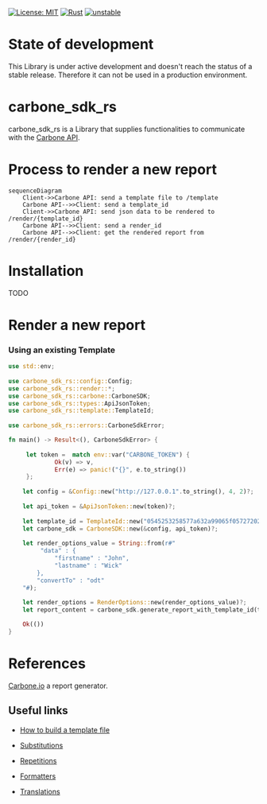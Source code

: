 [![License: MIT](https://img.shields.io/badge/License-MIT-yellow.svg)](https://opensource.org/licenses/MIT)
[![Rust](https://github.com/pascal-chenevas/carbone_sdk_rs/actions/workflows/rust.yml/badge.svg)](https://github.com/pascal-chenevas/carbone_sdk_rs/actions/workflows/rust.yml)
[![unstable](http://badges.github.io/stability-badges/dist/unstable.svg)](http://github.com/badges/stability-badges)

# State of development

This Library is under active development and doesn't reach the status of a stable release.
Therefore it can not be used in a production environment.

# carbone_sdk_rs

carbone_sdk_rs is a Library that supplies functionalities to communicate with the [Carbone API](https://carbone.io/api-reference.html).

# Process to render a new report

```mermaid
sequenceDiagram
    Client->>Carbone API: send a template file to /template
    Carbone API-->>Client: send a template_id 
    Client->>Carbone API: send json data to be rendered to /render/{template_id}
    Carbone API-->>Client: send a render_id
    Carbone API-->>Client: get the rendered report from /render/{render_id}
```

# Installation

TODO

# Render a new report

### Using an existing Template

```rust
use std::env;
 
use carbone_sdk_rs::config::Config;
use carbone_sdk_rs::render::*;
use carbone_sdk_rs::carbone::CarboneSDK;
use carbone_sdk_rs::types::ApiJsonToken;
use carbone_sdk_rs::template::TemplateId;
 
use carbone_sdk_rs::errors::CarboneSdkError;

fn main() -> Result<(), CarboneSdkError> {
    
     let token =  match env::var("CARBONE_TOKEN") {
             Ok(v) => v,
             Err(e) => panic!("{}", e.to_string())
     };
 
    let config = &Config::new("http://127.0.0.1".to_string(), 4, 2)?;
 
    let api_token = &ApiJsonToken::new(token)?;
 
    let template_id = TemplateId::new("0545253258577a632a99065f0572720225f5165cc43db9515e9cef0e17b40114".to_string())?;
    let carbone_sdk = CarboneSDK::new(&config, api_token)?;
 
    let render_options_value = String::from(r#"
         "data" : {
             "firstname" : "John",
             "lastname" : "Wick"
        },
        "convertTo" : "odt"
    "#);
 
    let render_options = RenderOptions::new(render_options_value)?;
    let report_content = carbone_sdk.generate_report_with_template_id(template_id, render_options)?;

    Ok(())
}
```

# References

[Carbone.io](https://carbone.io) a report generator.

## Useful links

- [How to build a template file](https://carbone.io/documentation.html#building-a-template)

- [Substitutions](https://carbone.io/documentation.html#substitutions)

- [Repetitions](https://carbone.io/documentation.html#repetitions)

- [Formatters](https://carbone.io/documentation.html#formatters)

- [Translations](https://carbone.io/documentation.html#translations)
